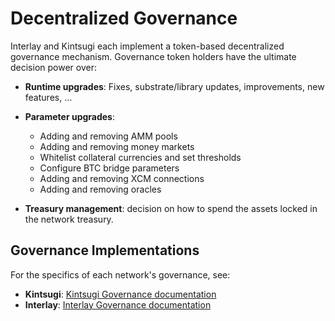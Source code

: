 # Decentralized Governance

Interlay and Kintsugi each implement a token-based decentralized governance mechanism.
Governance token holders have the ultimate decision power over:

- **Runtime upgrades**: Fixes, substrate/library updates, improvements, new features, …
- **Parameter upgrades**:
  - Adding and removing AMM pools
  - Adding and removing money markets
  - Whitelist collateral currencies and set thresholds
  - Configure BTC bridge parameters
  - Adding and removing XCM connections
  - Adding and removing oracles

- **Treasury management**: decision on how to spend the assets locked in the network treasury.

## Governance Implementations

For the specifics of each network's governance, see:

- **Kintsugi**: [Kintsugi Governance documentation](kintsugi/governance)
- **Interlay**: [Interlay Governance documentation](interlay/governance)
